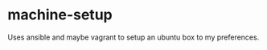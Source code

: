 machine-setup
=============

Uses ansible and maybe vagrant to setup an ubuntu box to my preferences.
